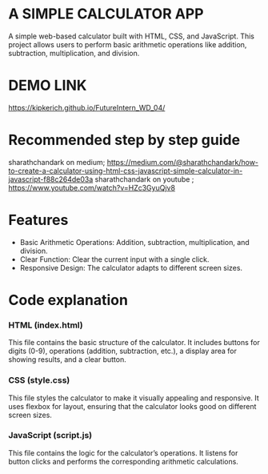 # A SIMPLE CALCULATOR APP

A simple web-based calculator built with HTML, CSS, and JavaScript. This project allows users to perform basic arithmetic operations like addition, subtraction, multiplication, and division.

# DEMO LINK
https://kipkerich.github.io/FutureIntern_WD_04/

# Recommended step by step guide
sharathchandark on medium; https://medium.com/@sharathchandark/how-to-create-a-calculator-using-html-css-javascript-simple-calculator-in-javascript-f88c264de03a
sharathchandark on youtube ; https://www.youtube.com/watch?v=HZc3GyuQjv8

# Features
- Basic Arithmetic Operations: Addition, subtraction, multiplication, and division.
- Clear Function: Clear the current input with a single click.
- Responsive Design: The calculator adapts to different screen sizes.

# Code explanation
### HTML (index.html)
This file contains the basic structure of the calculator. It includes buttons for digits (0-9), operations (addition, subtraction, etc.), a display area for showing results, and a clear button.

### CSS (style.css)
This file styles the calculator to make it visually appealing and responsive. It uses flexbox for layout, ensuring that the calculator looks good on different screen sizes.

### JavaScript (script.js)
This file contains the logic for the calculator’s operations. It listens for button clicks and performs the corresponding arithmetic calculations.
